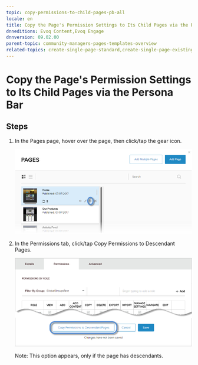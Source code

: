 ```yaml
---
topic: copy-permissions-to-child-pages-pb-all
locale: en
title: Copy the Page's Permission Settings to Its Child Pages via the Persona Bar
dnneditions: Evoq Content,Evoq Engage
dnnversion: 09.02.00
parent-topic: community-managers-pages-templates-overview
related-topics: create-single-page-standard,create-single-page-existing,create-single-page-url,create-single-page-file,create-multiple-pages-pb-all,configure-page-standard,configure-page-existing,configure-page-url,configure-page-file,copy-page-pb-all,edit-page-pb-all,view-hidden-page-pb-all,delete-page-pb-all,restore-deleted-pages,purge-deleted-pages
---
```


# Copy the Page's Permission Settings to Its Child Pages via the Persona Bar

## Steps

1.  In the Pages page, hover over the page, then click/tap the gear icon.
    
      
    
    ![Pages > Configure](/images/scr-pb-Pages-Configure-E91.png)
    
      
    
2.  In the Permissions tab, click/tap Copy Permissions to Descendant Pages.
    
      
    
    ![Pages > Permissions tab > Copy Permissions to Descendant Pages](/images/scr-pb-Page-Permissions-CopyToDescendants-E91.png)
    
      
    
    Note: This option appears, only if the page has descendants.